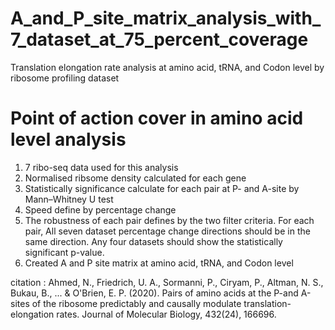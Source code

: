 # A_and_P_site_matrix_analysis_with_7_dataset_at_75_percent_coverage
Translation elongation rate analysis at amino acid, tRNA, and Codon level by ribosome profiling dataset

# Point of action cover in amino acid level analysis
1. 7 ribo-seq data used for this analysis
3. Normalised ribsome density calculated for each gene
5. Statistically significance calculate for each pair at P- and A-site by Mann–Whitney U test
6. Speed define by percentage change
10. The robustness of each pair defines by the two filter criteria. For each pair, All seven dataset percentage change directions should be in the same direction. Any four datasets should show the statistically significant p-value.
14. Created A and P site matrix at amino acid, tRNA, and Codon level

citation : Ahmed, N., Friedrich, U. A., Sormanni, P., Ciryam, P., Altman, N. S., Bukau, B., ... & O'Brien, E. P. (2020). Pairs of amino acids at the P-and A-sites of the ribosome predictably and causally modulate translation-elongation rates. Journal of Molecular Biology, 432(24), 166696.
